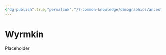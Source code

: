 ```yaml
---
{"dg-publish":true,"permalink":"/7-common-knowledge/demographics/ancestries/wyrmkin/wyrmkin/","noteIcon":""}
---
```


# Wyrmkin

Placeholder